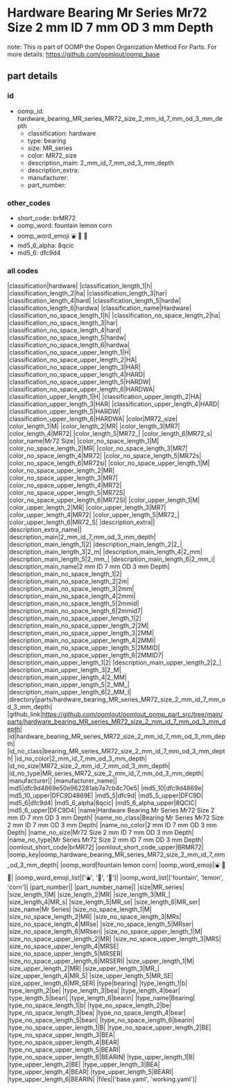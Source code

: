 # Hardware Bearing Mr Series Mr72 Size 2 mm ID 7 mm OD 3 mm Depth  

note: This is part of OOMP the Oopen Organization Method For Parts. For more details: https://github.com/oomlout/oomp_base

##  part details





### id
* oomp_id: hardware_bearing_MR_series_MR72_size_2_mm_id_7_mm_od_3_mm_depth
  * classification: hardware
  * type: bearing
  * size: MR_series
  * color: MR72_size
  * description_main: 2_mm_id_7_mm_od_3_mm_depth
  * description_extra: 
  * manufacturer: 
  * part_number: 

### other_codes
* short_code: brMR72
* oomp_word: fountain lemon corn
* oomp_word_emoji :fountain: :lemon: :corn:
* md5_6_alpha: 8qcic
* md5_6: dfc9d4

### all codes 
|classification|hardware|
|classification_length_1|h|
|classification_length_2|ha|
|classification_length_3|har|
|classification_length_4|hard|
|classification_length_5|hardw|
|classification_length_6|hardwa|
|classification_name|Hardware|
|classification_no_space_length_1|h|
|classification_no_space_length_2|ha|
|classification_no_space_length_3|har|
|classification_no_space_length_4|hard|
|classification_no_space_length_5|hardw|
|classification_no_space_length_6|hardwa|
|classification_no_space_upper_length_1|H|
|classification_no_space_upper_length_2|HA|
|classification_no_space_upper_length_3|HAR|
|classification_no_space_upper_length_4|HARD|
|classification_no_space_upper_length_5|HARDW|
|classification_no_space_upper_length_6|HARDWA|
|classification_upper_length_1|H|
|classification_upper_length_2|HA|
|classification_upper_length_3|HAR|
|classification_upper_length_4|HARD|
|classification_upper_length_5|HARDW|
|classification_upper_length_6|HARDWA|
|color|MR72_size|
|color_length_1|M|
|color_length_2|MR|
|color_length_3|MR7|
|color_length_4|MR72|
|color_length_5|MR72_|
|color_length_6|MR72_s|
|color_name|Mr72 Size|
|color_no_space_length_1|M|
|color_no_space_length_2|MR|
|color_no_space_length_3|MR7|
|color_no_space_length_4|MR72|
|color_no_space_length_5|MR72s|
|color_no_space_length_6|MR72si|
|color_no_space_upper_length_1|M|
|color_no_space_upper_length_2|MR|
|color_no_space_upper_length_3|MR7|
|color_no_space_upper_length_4|MR72|
|color_no_space_upper_length_5|MR72S|
|color_no_space_upper_length_6|MR72SI|
|color_upper_length_1|M|
|color_upper_length_2|MR|
|color_upper_length_3|MR7|
|color_upper_length_4|MR72|
|color_upper_length_5|MR72_|
|color_upper_length_6|MR72_S|
|description_extra||
|description_extra_name||
|description_main|2_mm_id_7_mm_od_3_mm_depth|
|description_main_length_1|2|
|description_main_length_2|2_|
|description_main_length_3|2_m|
|description_main_length_4|2_mm|
|description_main_length_5|2_mm_|
|description_main_length_6|2_mm_i|
|description_main_name|2 mm ID 7 mm OD 3 mm Depth|
|description_main_no_space_length_1|2|
|description_main_no_space_length_2|2m|
|description_main_no_space_length_3|2mm|
|description_main_no_space_length_4|2mmi|
|description_main_no_space_length_5|2mmid|
|description_main_no_space_length_6|2mmid7|
|description_main_no_space_upper_length_1|2|
|description_main_no_space_upper_length_2|2M|
|description_main_no_space_upper_length_3|2MM|
|description_main_no_space_upper_length_4|2MMI|
|description_main_no_space_upper_length_5|2MMID|
|description_main_no_space_upper_length_6|2MMID7|
|description_main_upper_length_1|2|
|description_main_upper_length_2|2_|
|description_main_upper_length_3|2_M|
|description_main_upper_length_4|2_MM|
|description_main_upper_length_5|2_MM_|
|description_main_upper_length_6|2_MM_I|
|directory|parts/hardware_bearing_MR_series_MR72_size_2_mm_id_7_mm_od_3_mm_depth|
|github_link|https://github.com/oomlout/oomlout_oomp_part_src/tree/main/parts/hardware_bearing_MR_series_MR72_size_2_mm_id_7_mm_od_3_mm_depth|
|id|hardware_bearing_MR_series_MR72_size_2_mm_id_7_mm_od_3_mm_depth|
|id_no_class|bearing_MR_series_MR72_size_2_mm_id_7_mm_od_3_mm_depth|
|id_no_color|2_mm_id_7_mm_od_3_mm_depth|
|id_no_size|MR72_size_2_mm_id_7_mm_od_3_mm_depth|
|id_no_type|MR_series_MR72_size_2_mm_id_7_mm_od_3_mm_depth|
|manufacturer||
|manufacturer_name||
|md5|dfc9d4869e50e962281ab7a7cb4c70e5|
|md5_10|dfc9d4869e|
|md5_10_upper|DFC9D4869E|
|md5_5|dfc9d|
|md5_5_upper|DFC9D|
|md5_6|dfc9d4|
|md5_6_alpha|8qcic|
|md5_6_alpha_upper|8QCIC|
|md5_6_upper|DFC9D4|
|name|Hardware Bearing Mr Series Mr72 Size 2 mm ID 7 mm OD 3 mm Depth|
|name_no_class|Bearing Mr Series Mr72 Size 2 mm ID 7 mm OD 3 mm Depth|
|name_no_color|2 mm ID 7 mm OD 3 mm Depth|
|name_no_size|Mr72 Size 2 mm ID 7 mm OD 3 mm Depth|
|name_no_type|Mr Series Mr72 Size 2 mm ID 7 mm OD 3 mm Depth|
|oomlout_short_code|brMR72|
|oomlout_short_code_upper|BRMR72|
|oomp_key|oomp_hardware_bearing_MR_series_MR72_size_2_mm_id_7_mm_od_3_mm_depth|
|oomp_word|fountain lemon corn|
|oomp_word_emoji|:fountain: :lemon: :corn:|
|oomp_word_emoji_list|[':fountain:', ':lemon:', ':corn:']|
|oomp_word_list|['fountain', 'lemon', 'corn']|
|part_number||
|part_number_name||
|size|MR_series|
|size_length_1|M|
|size_length_2|MR|
|size_length_3|MR_|
|size_length_4|MR_s|
|size_length_5|MR_se|
|size_length_6|MR_ser|
|size_name|Mr Series|
|size_no_space_length_1|M|
|size_no_space_length_2|MR|
|size_no_space_length_3|MRs|
|size_no_space_length_4|MRse|
|size_no_space_length_5|MRser|
|size_no_space_length_6|MRseri|
|size_no_space_upper_length_1|M|
|size_no_space_upper_length_2|MR|
|size_no_space_upper_length_3|MRS|
|size_no_space_upper_length_4|MRSE|
|size_no_space_upper_length_5|MRSER|
|size_no_space_upper_length_6|MRSERI|
|size_upper_length_1|M|
|size_upper_length_2|MR|
|size_upper_length_3|MR_|
|size_upper_length_4|MR_S|
|size_upper_length_5|MR_SE|
|size_upper_length_6|MR_SER|
|type|bearing|
|type_length_1|b|
|type_length_2|be|
|type_length_3|bea|
|type_length_4|bear|
|type_length_5|beari|
|type_length_6|bearin|
|type_name|Bearing|
|type_no_space_length_1|b|
|type_no_space_length_2|be|
|type_no_space_length_3|bea|
|type_no_space_length_4|bear|
|type_no_space_length_5|beari|
|type_no_space_length_6|bearin|
|type_no_space_upper_length_1|B|
|type_no_space_upper_length_2|BE|
|type_no_space_upper_length_3|BEA|
|type_no_space_upper_length_4|BEAR|
|type_no_space_upper_length_5|BEARI|
|type_no_space_upper_length_6|BEARIN|
|type_upper_length_1|B|
|type_upper_length_2|BE|
|type_upper_length_3|BEA|
|type_upper_length_4|BEAR|
|type_upper_length_5|BEARI|
|type_upper_length_6|BEARIN|
|files|['base.yaml', 'working.yaml']|
